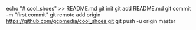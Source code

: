 echo "# cool_shoes" >> README.md
git init
git add README.md
git commit -m "first commit"
git remote add origin https://github.com/gcpmedia/cool_shoes.git
git push -u origin master